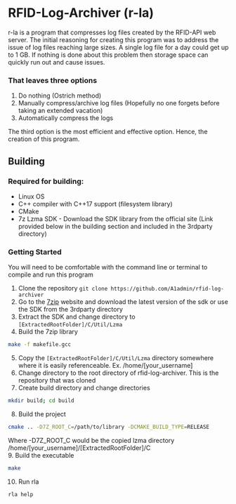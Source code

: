 # RFID-Log-Archiver (r-la)
r-la is a program that compresses log files created by the RFID-API web server. The initial reasoning for creating this program was to address the issue of log files reaching large sizes. A single log file for a day could get up to 1 GB. If nothing is done about this problem then storage space can quickly run out and cause issues.  

### That leaves three options  
1. Do nothing (Ostrich method)  
2. Manually compress/archive log files (Hopefully no one forgets before taking an extended vacation)  
3. Automatically compress the logs    


The third option is the most efficient and effective option. Hence, the creation of this program.


## Building
### Required for building:
* Linux OS
* C++ compiler with C++17 support (filesystem library)
* CMake
* 7z Lzma SDK - Download the SDK library from the official site (Link provided below in the building section and included in the 3rdparty directory)


### Getting Started
You will need to be comfortable with the command line or terminal to compile and run this program

1. Clone the repository ``git clone https://github.com/A1admin/rfid-log-archiver``
2. Go to the [7zip](https://www.7-zip.org/sdk.html) website and download the latest version of the sdk or use the SDK from the 3rdparty directory
3. Extract the SDK and change directory to ``[ExtractedRootFolder]/C/Util/Lzma``
4. Build the 7zip library 
```Bash
make -f makefile.gcc
```
5. Copy the ``[ExtractedRootFolder]/C/Util/Lzma`` directory somewhere where it is easily referenceable. Ex. /home/[your_username]
6. Change directory to the root directory of rfid-log-archiver. This is the repository that was cloned
7. Create build directory and change directories
```Bash
mkdir build; cd build
```
8. Build the project 
```Bash
cmake .. -D7Z_ROOT_C=/path/to/library -DCMAKE_BUILD_TYPE=RELEASE
```
Where -D7Z_ROOT_C would be the copied lzma directory /home/[your_username]/[ExtractedRootFolder]/C  
9. Build the executable 
```Bash
make
```
10. Run rla 
```Bash
rla help
```
